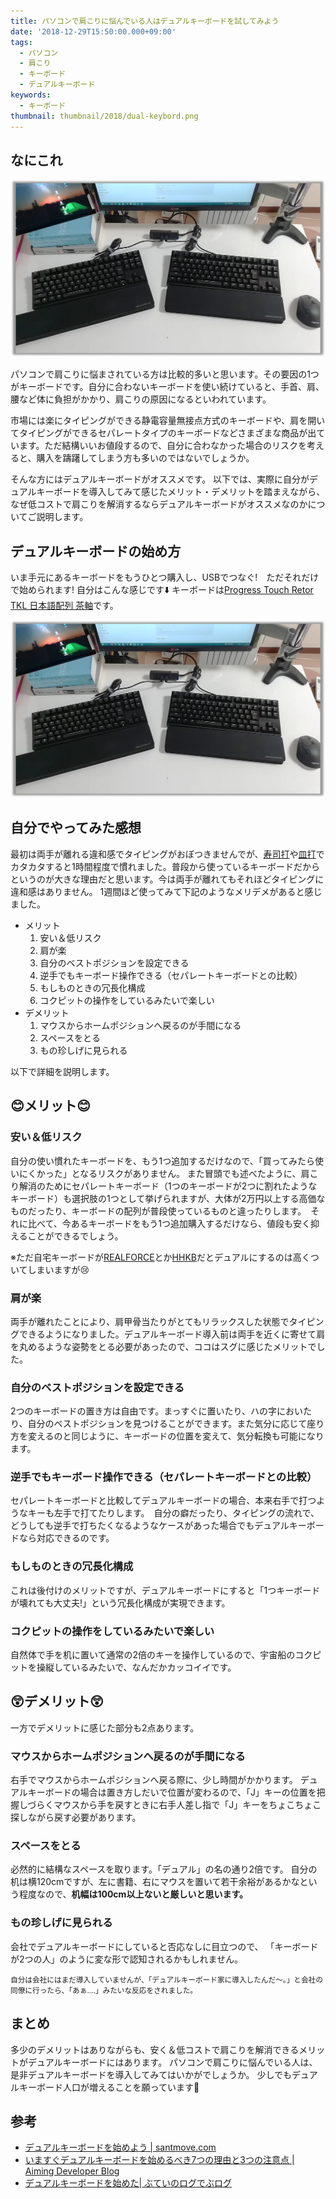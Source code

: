 ```yaml
---
title: パソコンで肩こりに悩んでいる人はデュアルキーボードを試してみよう
date: '2018-12-29T15:50:00.000+09:00'
tags:
  - パソコン
  - 肩こり
  - キーボード
  - デュアルキーボード
keywords:
  - キーボード
thumbnail: thumbnail/2018/dual-keybord.png
---
```



## なにこれ

![dual-keybord.png](./dual-keybord.png)

パソコンで肩こりに悩まされている方は比較的多いと思います。その要因の1つがキーボードです。自分に合わないキーボードを使い続けていると、手首、肩、腰など体に負担がかかり、肩こりの原因になるといわれています。<br/>

市場には楽にタイピングができる静電容量無接点方式のキーボードや、肩を開いてタイピングができるセパレートタイプのキーボードなどさまざまな商品が出ています。ただ結構いいお値段するので、自分に合わなかった場合のリスクを考えると、購入を躊躇してしまう方も多いのではないでしょうか。<br/>

そんな方にはデュアルキーボードがオススメです。
以下では、実際に自分がデュアルキーボードを導入してみて感じたメリット・デメリットを踏まえながら、なぜ低コストで肩こりを解消するならデュアルキーボードがオススメなのかについてご説明します。<br/>


## デュアルキーボードの始め方

いま手元にあるキーボードをもうひとつ購入し、USBでつなぐ!　ただそれだけで始められます!
自分はこんな感じです:arrow_down: キーボードは[Progress Touch Retor TKL 日本語配列 茶軸](http://www.archisite.co.jp/products/archiss/progres-touch/retro-tkl-jp/)です。

![dual-keybord.png](./dual-keybord.png)


## 自分でやってみた感想

最初は両手が離れる違和感でタイピングがおぼつきませんでが、[寿司打](http://typing.sakura.ne.jp/sushida/)や[皿打](http://neutralx0.net/sarada/)でカタカタすると1時間程度で慣れました。普段から使っているキーボードだからというのが大きな理由だと思います。今は両手が離れてもそれほどタイピングに違和感はありません。
1週間ほど使ってみて下記のようなメリデメがあると感じました。

* メリット
    1. 安い＆低リスク
    2. 肩が楽
    3. 自分のベストポジションを設定できる
    4. 逆手でもキーボード操作できる（セパレートキーボードとの比較）
    5. もしものときの冗長化構成
    6. コクピットの操作をしているみたいで楽しい 
* デメリット
    1. マウスからホームポジションへ戻るのが手間になる
    2. スペースをとる
    3. もの珍しげに見られる

以下で詳細を説明します。

## :blush:メリット:blush:

### 安い＆低リスク

自分の使い慣れたキーボードを、もう1つ追加するだけなので、「買ってみたら使いにくかった」となるリスクがありません。
また冒頭でも述べたように、肩こり解消のためにセパレートキーボード（1つのキーボードが2つに割れたようなキーボード）も選択肢の1つとして挙げられますが、大体が2万円以上する高価なものだったり、キーボードの配列が普段使っているものと違ったりします。　それに比べて、今あるキーボードをもう1つ追加購入するだけなら、値段も安く抑えることができるでしょう。

※ただ自宅キーボードが[REALFORCE](https://www.pfu.fujitsu.com/rfkeyboard/)とか[HHKB](https://www.pfu.fujitsu.com/hhkeyboard/)だとデュアルにするのは高くついてしまいますが:cry:

### 肩が楽

両手が離れたことにより、肩甲骨当たりがとてもリラックスした状態でタイピングできるようになりました。デュアルキーボード導入前は両手を近くに寄せて肩を丸めるような姿勢をとる必要があったので、ココはスグに感じたメリットでした。

### 自分のベストポジションを設定できる

2つのキーボードの置き方は自由です。まっすぐに置いたり、ハの字においたり、自分のベストポジションを見つけることができます。また気分に応じて座り方を変えるのと同じように、キーボードの位置を変えて、気分転換も可能になります。


### 逆手でもキーボード操作できる（セパレートキーボードとの比較）

セパレートキーボードと比較してデュアルキーボードの場合、本来右手で打つようなキーも左手で打てたりします。　自分の癖だったり、タイピングの流れで、どうしても逆手で打ちたくなるようなケースがあった場合でもデュアルキーボードなら対応できるのです。


### もしものときの冗長化構成

これは後付けのメリットですが、デュアルキーボードにすると「1つキーボードが壊れても大丈夫!」という冗長化構成が実現できます。

### コクピットの操作をしているみたいで楽しい

自然体で手を机に置いて通常の2倍のキーを操作しているので、宇宙船のコクピットを操縦しているみたいで、なんだかカッコイイです。


## :astonished:デメリット:astonished:

一方でデメリットに感じた部分も2点あります。

### マウスからホームポジションへ戻るのが手間になる

右手でマウスからホームポジションへ戻る際に、少し時間がかかります。
デュアルキーボードの場合は置き方しだいで位置が変わるので、「J」キーの位置を把握しづらくマウスから手を戻すときに右手人差し指で「J」キーをちょこちょこ探しながら戻す必要があります。

### スペースをとる

必然的に結構なスペースを取ります。「デュアル」の名の通り2倍です。
自分の机は横120cmですが、左に書籍、右にマウスを置いて若干余裕があるかなという程度なので、**机幅は100cm以上ないと厳しいと思います。**

### もの珍しげに見られる

会社でデュアルキーボードにしていると否応なしに目立つので、
「キーボードが2つの人」のように変な形で認知されるかもしれません。

<small>自分は会社にはまだ導入していませんが、「デュアルキーボード家に導入したんだ～。」と会社の同僚に行ったら、「あぁ....」みたいな反応をされました。</small>

## まとめ

多少のデメリットはありながらも、安く＆低コストで肩こりを解消できるメリットがデュアルキーボードにはあります。
パソコンで肩こりに悩んでいる人は、是非デュアルキーボードを導入してみてはいかがでしょうか。
少しでもデュアルキーボード人口が増えることを願っています🍅


## 参考

* [デュアルキーボードを始めよう | santmove.com](https://santmove.com/info.php?info_id=35)
* [いますぐデュアルキーボードを始めるべき7つの理由と3つの注意点 | Aiming Developer Blog](https://developer.aiming-inc.com/misc/dual-keyboard/)
* [デュアルキーボードを始めた| ぶていのログでぶログ](https://buty4649.hatenablog.com/entry/2017/02/15/223232)
